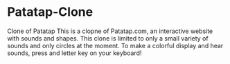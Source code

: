 # Patatap-Clone
Clone of Patatap 
This is a clopne of Patatap.com, an interactive website with sounds and shapes. This clone is limited to only a small variety of sounds
and only circles at the moment. To make a colorful display and hear sounds, press and letter key on your keyboard!
